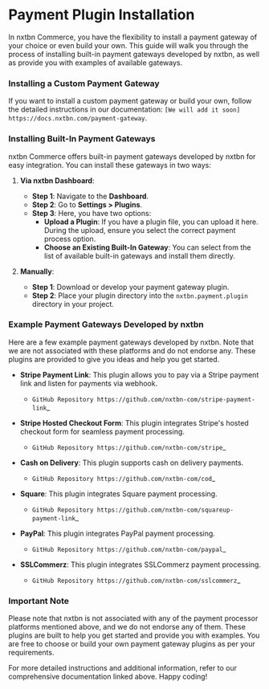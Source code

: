 # Payment Plugin Installation

In nxtbn Commerce, you have the flexibility to install a payment gateway of your choice or even build your own. This guide will walk you through the process of installing built-in payment gateways developed by nxtbn, as well as provide you with examples of available gateways.

### Installing a Custom Payment Gateway

If you want to install a custom payment gateway or build your own, follow the detailed instructions in our documentation: `[We will add it soon] https://docs.nxtbn.com/payment-gateway`.

### Installing Built-In Payment Gateways

nxtbn Commerce offers built-in payment gateways developed by nxtbn for easy integration. You can install these gateways in two ways:

1. **Via nxtbn Dashboard**:
   - **Step 1**: Navigate to the **Dashboard**.
   - **Step 2**: Go to **Settings > Plugins**.
   - **Step 3**: Here, you have two options:
     - **Upload a Plugin**: If you have a plugin file, you can upload it here. During the upload, ensure you select the correct payment process option.
     - **Choose an Existing Built-In Gateway**: You can select from the list of available built-in gateways and install them directly.

2. **Manually**:
   - **Step 1**: Download or develop your payment gateway plugin.
   - **Step 2**: Place your plugin directory into the `nxtbn.payment.plugin` directory in your project.

### Example Payment Gateways Developed by nxtbn

Here are a few example payment gateways developed by nxtbn. Note that we are not associated with these platforms and do not endorse any. These plugins are provided to give you ideas and help you get started.

- **Stripe Payment Link**: This plugin allows you to pay via a Stripe payment link and listen for payments via webhook.
  - `GitHub Repository https://github.com/nxtbn-com/stripe-payment-link`_

- **Stripe Hosted Checkout Form**: This plugin integrates Stripe's hosted checkout form for seamless payment processing.
  - `GitHub Repository https://github.com/nxtbn-com/stripe`_

- **Cash on Delivery**: This plugin supports cash on delivery payments.
  - `GitHub Repository https://github.com/nxtbn-com/cod`_

- **Square**: This plugin integrates Square payment processing.
  - `GitHub Repository https://github.com/nxtbn-com/squareup-payment-link`_

- **PayPal**: This plugin integrates PayPal payment processing.
  - `GitHub Repository https://github.com/nxtbn-com/paypal`_

- **SSLCommerz**: This plugin integrates SSLCommerz payment processing.
  - `GitHub Repository https://github.com/nxtbn-com/sslcommerz`_

### Important Note

Please note that nxtbn is not associated with any of the payment processor platforms mentioned above, and we do not endorse any of them. These plugins are built to help you get started and provide you with examples. You are free to choose or build your own payment gateway plugins as per your requirements.

For more detailed instructions and additional information, refer to our comprehensive documentation linked above. Happy coding!
